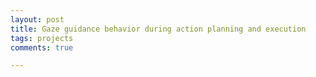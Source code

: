 ```yaml
---
layout: post
title: Gaze guidance behavior during action planning and execution
tags: projects
comments: true

---
```

